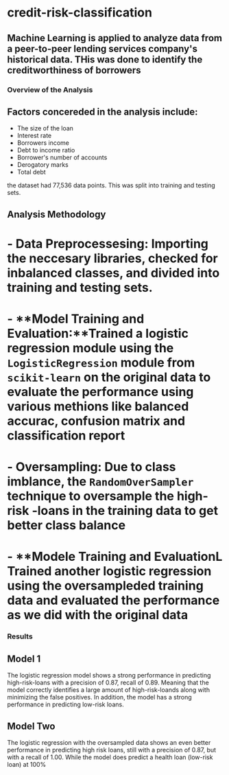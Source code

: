 # credit-risk-classification

## Machine Learning is applied to analyze data from a peer-to-peer lending services company's historical data. THis was done to identify the creditworthiness of borrowers

### Overview of the Analysis

## Factors concereded in the analysis include:
- The size of the loan
- Interest rate
- Borrowers income
- Debt to income ratio
- Borrower's number of accounts 
- Derogatory marks 
- Total debt 

the dataset had 77,536 data points. This was split into training and testing sets. 

## Analysis Methodology 

# - **Data Preprocessesing:** Importing the neccesary libraries, checked for  inbalanced classes, and divided into training and testing sets. 
# - **Model Training and Evaluation:**Trained a logistic regression module using the `LogisticRegression` module from `scikit-learn` on the original data to evaluate the performance using various methions like balanced accurac, confusion matrix and classification report
# - **Oversampling:** Due to class imblance, the `RandomOverSampler` technique to oversample the high-risk -loans in the training data to get better class balance 
# - **Modele Training and EvaluationL Trained another logistic regression using the oversampleded training data and evaluated the performance as we did with the original data

### Results 

## Model 1 

The logistic regression model shows a strong performance in predicting high-risk-loans  with a precision of 0.87, recall of 0.89. Meaning that the model correctly identifies a large amount of high-risk-loands along with minimizing the false positives.  In addition, the model has a strong performance in predicting low-risk loans. 

## Model Two 
The logistic regression with the oversampled data shows an even better performance in predicting high risk loans, still with a precision of 0.87, but with a recall of 1.00. While the model does predict a health loan (low-risk loan) at 100% 